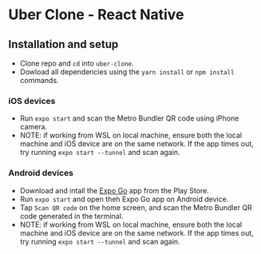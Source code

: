 # Uber Clone - React Native

## Installation and setup

- Clone repo and `cd` into `uber-clone`.
- Dowload all dependencies using the `yarn install` or `npm install` commands.

### iOS devices

- Run `expo start` and scan the Metro Bundler QR code using iPhone camera.
- NOTE: if working from WSL on local machine, ensure both the local machine and iOS device are on the same network. If the app times out, try running `expo start --tunnel` and scan again.

### Android devices

- Download and intall the [Expo Go](https://play.google.com/store/apps/details?id=host.exp.exponent&hl=en_US&gl=US&pli=1) app from the Play Store.
- Run `expo start` and open theh Expo Go app on Android device.
- Tap `Scan QR code` on the home screen, and scan the Metro Bundler QR code generated in the terminal.
- NOTE: if working from WSL on local machine, ensure both the local machine and iOS device are on the same network. If the app times out, try running `expo start --tunnel` and scan again.
